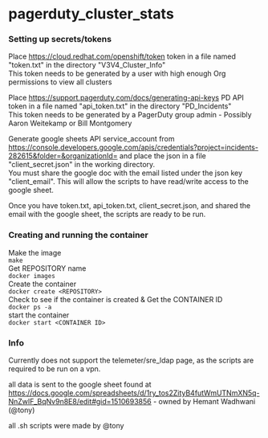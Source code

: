 # pagerduty_cluster_stats

### Setting up secrets/tokens
Place https://cloud.redhat.com/openshift/token token in a file named "token.txt" in the directory "V3V4_Cluster_Info"<br/>
This token needs to be generated by a user with high enough Org permissions to view all clusters

Place https://support.pagerduty.com/docs/generating-api-keys PD API token in a file named "api_token.txt" in the directory "PD_Incidents"<br/>
This token needs to be generated by a PagerDuty group admin - Possibly Aaron Weitekamp or Bill Montgomery

Generate google sheets API service_account from https://console.developers.google.com/apis/credentials?project=incidents-282615&folder=&organizationId= and place the json in a file "client_secret.json" in the working directory.<br/>
You must share the google doc with the email listed under the json key "client_email". This will allow the scripts to have read/write access to the google sheet.

Once you have token.txt, api_token.txt, client_secret.json, and shared the email with the google sheet, the scripts are ready to be run.

### Creating and running the container
Make the image<br/>
`make`<br/>
Get REPOSITORY name<br/>
`docker images`<br/>
Create the container<br/>
`docker create <REPOSITORY>`<br/>
Check to see if the container is created & Get the CONTAINER ID<br/>
`docker ps -a`<br/>
start the container<br/>
`docker start <CONTAINER ID>`<br/>


### Info

Currently does not support the telemeter/sre_ldap page, as the scripts are required to be run on a vpn.

all data is sent to the google sheet found at https://docs.google.com/spreadsheets/d/1ry_tos2ZityB4futWmUTNmXN5q-NnZwIF_BqNv9n8E8/edit#gid=1510693856 - owned by Hemant Wadhwani (@tony) 

all .sh scripts were made by @tony
